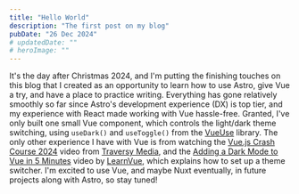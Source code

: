 ```yaml
---
title: "Hello World"
description: "The first post on my blog"
pubDate: "26 Dec 2024"
# updatedDate: ""
# heroImage: ""
---
```


It's the day after Christmas 2024, and I'm putting the finishing touches on this blog that I created as an opportunity to learn how to use Astro, give Vue a try, and have a place to practice writing. Everything has gone relatively smoothly so far since Astro's development experience (DX) is top tier, and my experience with React made working with Vue hassle-free. Granted, I've only built one small Vue component, which controls the light/dark theme switching, using `useDark()` and `useToggle()` from the [VueUse](https://vueuse.org/) library. The only other experience I have with Vue is from watching the [Vue.js Crash Course 2024](https://www.youtube.com/watch?v=VeNfHj6MhgA) video from [Traversy Media](https://www.youtube.com/@TraversyMedia), and the [Adding a Dark Mode to Vue in 5 Minutes](https://www.youtube.com/watch?v=cGN91TLXrC8) video by [LearnVue](https://www.youtube.com/@LearnVue), which explains how to set up a theme switcher. I'm excited to use Vue, and maybe Nuxt eventually, in future projects along with Astro, so stay tuned!
